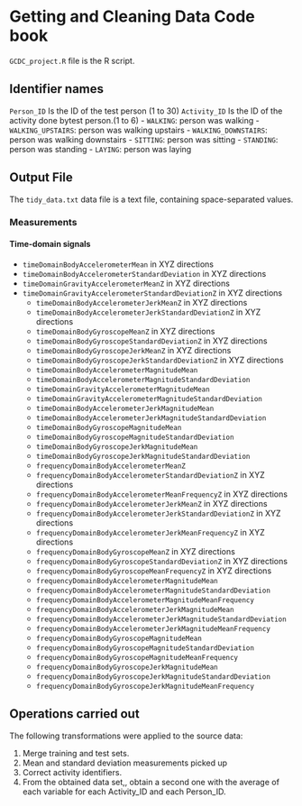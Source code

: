 # Getting and Cleaning Data Code book 

`GCDC_project.R` file is the R script.

## Identifier names <a name="Identifier names"></a>

`Person_ID`   Is the ID of the test person (1 to 30)
`Activity_ID` Is the ID of the activity done bytest person.(1 to 6)
	- `WALKING`: person was walking
	- `WALKING_UPSTAIRS`: person was walking upstairs
	- `WALKING_DOWNSTAIRS`: person was walking downstairs
	- `SITTING`: person was sitting
	- `STANDING`: person was standing
	- `LAYING`: person was laying

## Output File <a name="Output File"></a>

The `tidy_data.txt` data file is a text file, containing space-separated values.

### Measurements <a name="Measurements"></a>

#### Time-domain signals
- `timeDomainBodyAccelerometerMean` in XYZ directions
- `timeDomainBodyAccelerometerStandardDeviation` in XYZ directions
- `timeDomainGravityAccelerometerMeanZ` in XYZ directions
- `timeDomainGravityAccelerometerStandardDeviationZ` in XYZ directions
	- `timeDomainBodyAccelerometerJerkMeanZ` in XYZ directions
	- `timeDomainBodyAccelerometerJerkStandardDeviationZ` in XYZ directions
	- `timeDomainBodyGyroscopeMeanZ` in XYZ directions
	- `timeDomainBodyGyroscopeStandardDeviationZ` in XYZ directions
	- `timeDomainBodyGyroscopeJerkMeanZ` in XYZ directions
	- `timeDomainBodyGyroscopeJerkStandardDeviationZ` in XYZ directions
	- `timeDomainBodyAccelerometerMagnitudeMean`
	- `timeDomainBodyAccelerometerMagnitudeStandardDeviation`
	- `timeDomainGravityAccelerometerMagnitudeMean`
	- `timeDomainGravityAccelerometerMagnitudeStandardDeviation`
	- `timeDomainBodyAccelerometerJerkMagnitudeMean`
	- `timeDomainBodyAccelerometerJerkMagnitudeStandardDeviation`
	- `timeDomainBodyGyroscopeMagnitudeMean`
	- `timeDomainBodyGyroscopeMagnitudeStandardDeviation`
	- `timeDomainBodyGyroscopeJerkMagnitudeMean`
	- `timeDomainBodyGyroscopeJerkMagnitudeStandardDeviation`
	- `frequencyDomainBodyAccelerometerMeanZ`
	- `frequencyDomainBodyAccelerometerStandardDeviationZ` in XYZ directions
	- `frequencyDomainBodyAccelerometerMeanFrequencyZ` in XYZ directions
	- `frequencyDomainBodyAccelerometerJerkMeanZ` in XYZ directions
	- `frequencyDomainBodyAccelerometerJerkStandardDeviationZ` in XYZ directions
	- `frequencyDomainBodyAccelerometerJerkMeanFrequencyZ` in XYZ directions
	- `frequencyDomainBodyGyroscopeMeanZ` in XYZ directions
	- `frequencyDomainBodyGyroscopeStandardDeviationZ` in XYZ directions
	- `frequencyDomainBodyGyroscopeMeanFrequencyZ` in XYZ directions
	- `frequencyDomainBodyAccelerometerMagnitudeMean`
	- `frequencyDomainBodyAccelerometerMagnitudeStandardDeviation`
	- `frequencyDomainBodyAccelerometerMagnitudeMeanFrequency`
	- `frequencyDomainBodyAccelerometerJerkMagnitudeMean`
	- `frequencyDomainBodyAccelerometerJerkMagnitudeStandardDeviation`
	- `frequencyDomainBodyAccelerometerJerkMagnitudeMeanFrequency`
	- `frequencyDomainBodyGyroscopeMagnitudeMean`
	- `frequencyDomainBodyGyroscopeMagnitudeStandardDeviation`
	- `frequencyDomainBodyGyroscopeMagnitudeMeanFrequency`
	- `frequencyDomainBodyGyroscopeJerkMagnitudeMean`
	- `frequencyDomainBodyGyroscopeJerkMagnitudeStandardDeviation`
	- `frequencyDomainBodyGyroscopeJerkMagnitudeMeanFrequency`

## Operations carried out <a name="Operations carried out"></a>
The following transformations were applied to the source data:

1. Merge training and test sets.
2. Mean and standard deviation measurements picked up
3. Correct activity identifiers.
4. From the obtained data set,, obtain a second one with the average of each variable for each Activity_ID and each Person_ID.